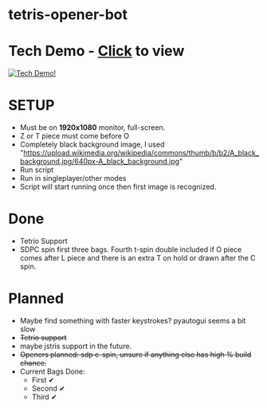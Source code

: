 # tetris-opener-bot
# Tech Demo - [Click](https://youtu.be/eCFk3LBXPTk) to view
[![Tech Demo!](https://img.youtube.com/vi/eCFk3LBXPTk/maxresdefault.jpg)](https://youtu.be/eCFk3LBXPTk)
# SETUP
- Must be on **1920x1080** monitor, full-screen.
- Z or T piece must come before O
- Completely black background image, I used "https://upload.wikimedia.org/wikipedia/commons/thumb/b/b2/A_black_background.jpg/640px-A_black_background.jpg"
- Run script
- Run in singleplayer/other modes
- Script will start running once then first image is recognized.



# Done
- Tetrio Support
- SDPC spin first three bags. Fourth t-spin double included if O piece comes after L piece and there is an extra T on hold or drawn after the C spin.

# Planned
- Maybe find something with faster keystrokes? pyautogui seems a bit slow
- ~~Tetrio support~~
- maybe jstris support in the future.
- ~~Openers planned: sdp c-spin, unsure if anything else has high % build chance.~~
- Current Bags Done: 
    - First ✔
    - Second ✔
    - Third ✔

  
